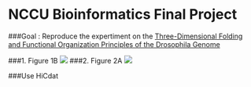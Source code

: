# NCCU Bioinformatics Final Project

###Goal : 
Reproduce the expertiment on the [Three-Dimensional Folding and Functional Organization Principles of the Drosophila Genome](http://admbio.ccu.edu.tw/new/seminar_pdf/1002/Three-dimensional.pdf)  

###1. Figure 1B
![](https://github.com/yad50968/NCCU_Bioinformatics_Final/blob/master/paper_1B.png)
###2. Figure 2A 
![](https://github.com/yad50968/NCCU_Bioinformatics_Final/blob/master/paper_2A.png)


###Use HiCdat

